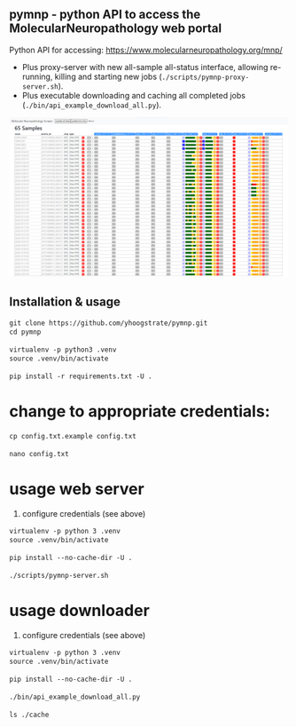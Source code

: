pymnp - python API to access the MolecularNeuropathology web portal
-------------------------------------------------------------------

Python API for accessing: https://www.molecularneuropathology.org/mnp/
 - Plus proxy-server with new all-sample all-status interface, allowing re-running, killing and starting new jobs (`./scripts/pymnp-proxy-server.sh`).
 - Plus executable downloading and caching all completed jobs (`./bin/api_example_download_all.py`).

![pymnp](https://github.com/yhoogstrate/pymnp/raw/master/static/screenshot_01.png)


## Installation & usage

```
git clone https://github.com/yhoogstrate/pymnp.git
cd pymnp

virtualenv -p python3 .venv
source .venv/bin/activate

pip install -r requirements.txt -U .
```


# change to appropriate credentials:
```
cp config.txt.example config.txt

nano config.txt
```


# usage web server

1. configure credentials (see above)

```
virtualenv -p python 3 .venv
source .venv/bin/activate

pip install --no-cache-dir -U .

./scripts/pymnp-server.sh
```


# usage downloader

1. configure credentials (see above)

```
virtualenv -p python 3 .venv
source .venv/bin/activate

pip install --no-cache-dir -U .

./bin/api_example_download_all.py

ls ./cache
```

